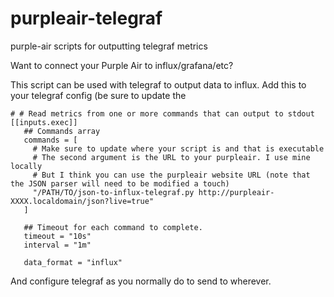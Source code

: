 # purpleair-telegraf
purple-air scripts for outputting telegraf metrics

Want to connect your Purple Air to influx/grafana/etc?

This script can be used with telegraf to output data to influx.
Add this to your telegraf config (be sure to update the 

```
# # Read metrics from one or more commands that can output to stdout
[[inputs.exec]]
   ## Commands array
   commands = [
     # Make sure to update where your script is and that is executable
     # The second argument is the URL to your purpleair. I use mine locally
     # But I think you can use the purpleair website URL (note that the JSON parser will need to be modified a touch)
     "/PATH/TO/json-to-influx-telegraf.py http://purpleair-XXXX.localdomain/json?live=true"
   ]

   ## Timeout for each command to complete.
   timeout = "10s"
   interval = "1m"

   data_format = "influx"
```

And configure telegraf as you normally do to send to wherever.
